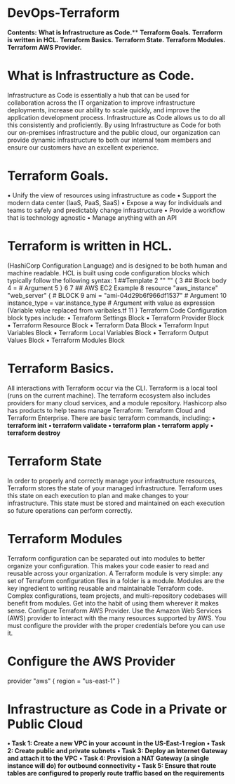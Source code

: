 # DevOps-Terraform
**Contents:**
**What is Infrastructure as Code.****
**Terraform Goals.**
**Terraform is written in HCL.**
**Terraform Basics.**
**Terraform State.**
**Terraform Modules.**
**Terraform AWS Provider.**

# What is Infrastructure as Code.
Infrastructure as Code is essentially a hub that can be used for collaboration across the IT organization to improve infrastructure deployments, increase our ability to scale quickly, and improve the application development process. Infrastructure as Code allows us to do all this consistently and proficiently. By using Infrastructure as Code for both our on-premises infrastructure and the public cloud, our organization can provide dynamic infrastructure to both our internal team members and ensure our customers have an excellent experience.

# Terraform Goals.
• Unify the view of resources using infrastructure as code
• Support the modern data center (IaaS, PaaS, SaaS)
• Expose a way for individuals and teams to safely and predictably change infrastructure
• Provide a workflow that is technology agnostic
• Manage anything with an API

# Terraform is written in HCL.
(HashiCorp Configuration Language) and is designed to be both human and machine readable. HCL is built using code configuration blocks which typically follow the following syntax:
1 ##Template
2 <BLOCK TYPE> "<BLOCK LABEL>" "<BLOCK LABEL>" {
3 ## Block body
4 <IDENTIFIER> = <EXPRESSION> # Argument
5 }
6
7 ## AWS EC2 Example
8 resource "aws_instance" "web_server" { # BLOCK
9 ami = "ami-04d29b6f966df1537" # Argument
10 instance_type = var.instance_type # Argument with value as expression (Variable value replaced from varibales.tf
11 }
Terraform Code Configuration block types include:
• Terraform Settings Block
• Terraform Provider Block
• Terraform Resource Block
• Terraform Data Block
• Terraform Input Variables Block
• Terraform Local Variables Block
• Terraform Output Values Block
• Terraform Modules Block

# Terraform Basics.
All interactions with Terraform occur via the CLI. Terraform is a local tool (runs on the current machine). The terraform ecosystem also includes providers for many cloud services, and a module repository.
Hashicorp also has products to help teams manage Terraform: Terraform Cloud and Terraform Enterprise.
There are basic terraform commands, including:
**• terraform init**
**• terraform validate**
**• terraform plan**
**• terraform apply**
**• terraform destroy**

# Terraform State
In order to properly and correctly manage your infrastructure resources, Terraform stores the state of your managed infrastructure. Terraform uses this state on each execution to plan and make changes to your infrastructure. This state must be stored and maintained on each execution so future operations can perform correctly.

# Terraform Modules
Terraform configuration can be separated out into modules to better organize your configuration. This makes your code easier to read and reusable across your organization. A Terraform module is very simple: any set of Terraform configuration files in a folder is a module. Modules are the key ingredient to writing reusable and maintainable Terraform code. Complex configurations, team projects, and multi-repository codebases will benefit from modules. Get into the habit of using them wherever it makes sense.
Configure Terraform AWS Provider.
Use the Amazon Web Services (AWS) provider to interact with the many resources supported by AWS.
You must configure the provider with the proper credentials before you can use it.
# Configure the AWS Provider
provider "aws" {
region = "us-east-1"
}

# Infrastructure as Code in a Private or Public Cloud
**• Task 1: Create a new VPC in your account in the US-East-1 region**
**• Task 2: Create public and private subnets**
**• Task 3: Deploy an Internet Gateway and attach it to the VPC**
**• Task 4: Provision a NAT Gateway (a single instance will do) for outbound connectivity**
**• Task 5: Ensure that route tables are configured to properly route traffic based on the requirements**
